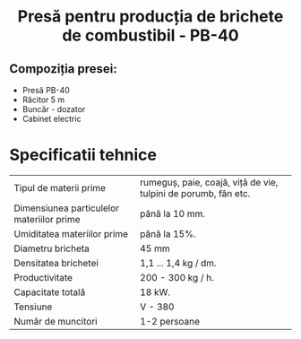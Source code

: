 <h1 style="text-align: center;">Presă pentru producția de brichete de combustibil - PB-40</h1>

## Compoziția presei:

- Presă PB-40
- Răcitor 5 m
- Buncăr - dozator
- Cabinet electric

# Specificatii tehnice

|                                           |                                                                |
| ----------------------------------------- | -------------------------------------------------------------- |
| Tipul de materii prime                    | rumeguș, paie, coajă, viță de vie, tulpini de porumb, fân etc. |
| Dimensiunea particulelor materiilor prime | până la 10 mm.                                                 |
| Umiditatea materiilor prime               | până la 15%.                                                   |
| Diametru bricheta                         | 45 mm                                                          |
| Densitatea brichetei                      | 1,1 ... 1,4 kg / dm.                                           |
| Productivitate                            | 200 - 300 kg / h.                                              |
| Capacitate totală                         | 18 kW.                                                         |
| Tensiune                                  | V - 380                                                        |
| Număr de muncitori                        | 1-2 persoane                                                   |
